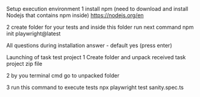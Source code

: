 Setup execution environment
1 install npm (need to download and install Nodejs that contains npm inside)
https://nodejs.org/en

2 create folder for your tests and inside this folder run next command
npm init playwright@latest

All questions during installation answer - default yes (press enter)



Launching of task test project
1 Create folder and unpack received task project zip file

2 by you terminal cmd go to unpacked folder

3 run this command to execute tests
npx playwright test sanity.spec.ts
